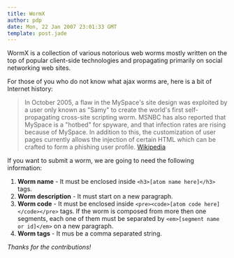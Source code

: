 ```yaml
---
title: WormX
author: pdp
date: Mon, 22 Jan 2007 23:01:33 GMT
template: post.jade
---
```


WormX is a collection of various notorious web worms mostly written on the top of popular client-side technologies and propagating primarily on social networking web sites.

For those of you who do not know what ajax worms are, here is a bit of Internet history:

> In October 2005, a flaw in the MySpace's site design was exploited by a user only known as "Samy" to create the world's first self-propagating cross-site scripting worm. MSNBC has also reported that MySpace is a "hotbed" for spyware, and that infection rates are rising because of MySpace. In addition to this, the customization of user pages currently allows the injection of certain HTML which can be crafted to form a phishing user profile. [Wikipedia](http://en.wikipedia.org/wiki/MySpace)

If you want to submit a worm, we are going to need the following information:

1. **Worm name** - It must be enclosed inside `<h3>[atom name here]</h3>` tags.
2. **Worm description** - It must start on a new paragraph.
3. **Worm code** - It must be enclosed inside `<pre><code>[atom code here]</code></pre>` tags. If the worm is composed from more then one segments, each one of them must be separated by `<em>[segment name or id]</em>` on a new paragraph.
4. **Worm tags** - It mus be a comma separated string.

_Thanks for the contributions!_
